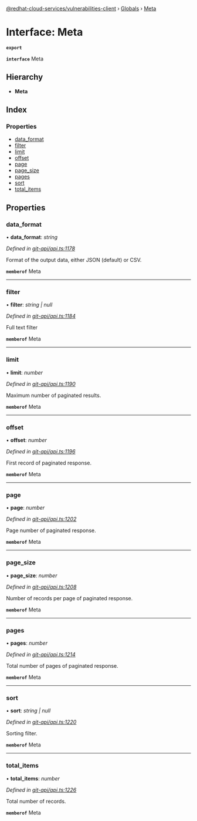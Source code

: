 [@redhat-cloud-services/vulnerabilities-client](../README.md) › [Globals](../globals.md) › [Meta](meta.md)

# Interface: Meta

**`export`** 

**`interface`** Meta

## Hierarchy

* **Meta**

## Index

### Properties

* [data_format](meta.md#data_format)
* [filter](meta.md#filter)
* [limit](meta.md#limit)
* [offset](meta.md#offset)
* [page](meta.md#page)
* [page_size](meta.md#page_size)
* [pages](meta.md#pages)
* [sort](meta.md#sort)
* [total_items](meta.md#total_items)

## Properties

###  data_format

• **data_format**: *string*

*Defined in [git-api/api.ts:1178](https://github.com/RedHatInsights/javascript-clients/blob/master/packages/vulnerabilities/git-api/api.ts#L1178)*

Format of the output data, either JSON (default) or CSV.

**`memberof`** Meta

___

###  filter

• **filter**: *string | null*

*Defined in [git-api/api.ts:1184](https://github.com/RedHatInsights/javascript-clients/blob/master/packages/vulnerabilities/git-api/api.ts#L1184)*

Full text filter

**`memberof`** Meta

___

###  limit

• **limit**: *number*

*Defined in [git-api/api.ts:1190](https://github.com/RedHatInsights/javascript-clients/blob/master/packages/vulnerabilities/git-api/api.ts#L1190)*

Maximum number of paginated results.

**`memberof`** Meta

___

###  offset

• **offset**: *number*

*Defined in [git-api/api.ts:1196](https://github.com/RedHatInsights/javascript-clients/blob/master/packages/vulnerabilities/git-api/api.ts#L1196)*

First record of paginated response.

**`memberof`** Meta

___

###  page

• **page**: *number*

*Defined in [git-api/api.ts:1202](https://github.com/RedHatInsights/javascript-clients/blob/master/packages/vulnerabilities/git-api/api.ts#L1202)*

Page number of paginated response.

**`memberof`** Meta

___

###  page_size

• **page_size**: *number*

*Defined in [git-api/api.ts:1208](https://github.com/RedHatInsights/javascript-clients/blob/master/packages/vulnerabilities/git-api/api.ts#L1208)*

Number of records per page of paginated response.

**`memberof`** Meta

___

###  pages

• **pages**: *number*

*Defined in [git-api/api.ts:1214](https://github.com/RedHatInsights/javascript-clients/blob/master/packages/vulnerabilities/git-api/api.ts#L1214)*

Total number of pages of paginated response.

**`memberof`** Meta

___

###  sort

• **sort**: *string | null*

*Defined in [git-api/api.ts:1220](https://github.com/RedHatInsights/javascript-clients/blob/master/packages/vulnerabilities/git-api/api.ts#L1220)*

Sorting filter.

**`memberof`** Meta

___

###  total_items

• **total_items**: *number*

*Defined in [git-api/api.ts:1226](https://github.com/RedHatInsights/javascript-clients/blob/master/packages/vulnerabilities/git-api/api.ts#L1226)*

Total number of records.

**`memberof`** Meta
